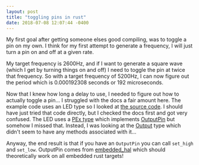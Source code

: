 ```yaml
---
layout: post
title: "toggling pins in rust"
date: 2018-07-08 12:07:44 -0400
---
```


My first goal after getting someone elses good compiling, was to toggle a pin on my own.
I think for my first attempt to generate a frequency, I will just turn a pin on and off at a given rate.

My target frequency is 2600Hz, and if I want to generate a square wave (which I get by turning things on and off) I need to toggle the pin at twice that frequency.
So with a target frequency of 5200Hz, I can now figure out the period which is 0.000192308 seconds or 192 microseconds.

Now that I knew how long a delay to use, I needed to figure out how to actually toggle a pin...
I struggled with the docs a fair amount here.
The example code uses an LED type so I looked at [the source code](https://docs.rs/f3/0.6.1/src/f3/led.rs.html#167-169).
I should have just tried that code directly, but I checked the docs first and got very confused.
The LED uses a [PEx type](https://docs.rs/stm32f30x-hal/0.2.0/stm32f30x_hal/gpio/gpioe/struct.PEx.html) which implements [OutputPin](https://docs.rs/embedded-hal/0.2.0/embedded_hal/digital/trait.OutputPin.html) but somehow I missed that.
Instead, I was looking at the [Output](https://docs.rs/stm32f30x-hal/0.2.0/stm32f30x_hal/gpio/struct.Output.html) type which didn't seem to have any methods associated with it...

Anyway, the end result is that if you have an `OutputPin` you can call `set_high` and `set_low`.
OutputPin comes from [embedded_hal](https://docs.rs/embedded-hal/0.2.1/embedded_hal/) which should theoretically work on all embedded rust targets!

